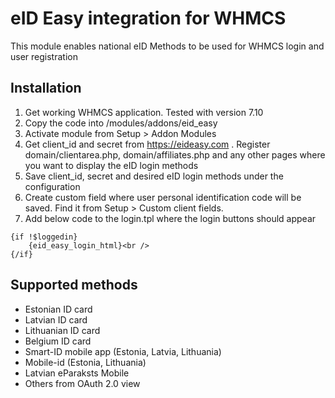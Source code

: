 # eID Easy integration for WHMCS
This module enables national eID Methods to be used for WHMCS login and user registration

## Installation
1. Get working WHMCS application. Tested with version 7.10
2. Copy the code into /modules/addons/eid_easy
3. Activate module from Setup > Addon Modules
4. Get client_id and secret from https://eideasy.com . Register domain/clientarea.php, domain/affiliates.php and any other pages where you want to display the eID login methods
5. Save client_id, secret and desired eID login methods under the configuration
6. Create custom field where user personal identification code will be saved. Find it from Setup > Custom client fields.
7. Add below code to the login.tpl where the login buttons should appear

```
{if !$loggedin}
    {eid_easy_login_html}<br />
{/if}
```

## Supported methods
- Estonian ID card
- Latvian ID card
- Lithuanian ID card
- Belgium ID card
- Smart-ID mobile app (Estonia, Latvia, Lithuania)
- Mobile-id (Estonia, Lithuania)
- Latvian eParaksts Mobile
- Others from OAuth 2.0 view 
